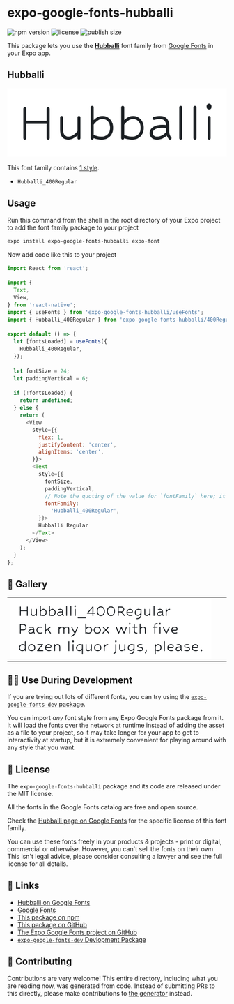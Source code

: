 # expo-google-fonts-hubballi

![npm version](https://flat.badgen.net/npm/v/expo-google-fonts-hubballi)
![license](https://flat.badgen.net/github/license/expo/google-fonts)
![publish size](https://flat.badgen.net/packagephobia/install/expo-google-fonts-hubballi)

This package lets you use the [**Hubballi**](https://fonts.google.com/specimen/Hubballi) font family from [Google Fonts](https://fonts.google.com/) in your Expo app.

## Hubballi

![Hubballi](./font-family.png)

This font family contains [1 style](#-gallery).

- `Hubballi_400Regular`

## Usage

Run this command from the shell in the root directory of your Expo project to add the font family package to your project
```sh
expo install expo-google-fonts-hubballi expo-font
```

Now add code like this to your project
```js
import React from 'react';

import {
  Text,
  View,
} from 'react-native';
import { useFonts } from 'expo-google-fonts-hubballi/useFonts';
import { Hubballi_400Regular } from 'expo-google-fonts-hubballi/400Regular';

export default () => {
  let [fontsLoaded] = useFonts({
    Hubballi_400Regular,
  });

  let fontSize = 24;
  let paddingVertical = 6;

  if (!fontsLoaded) {
    return undefined;
  } else {
    return (
      <View
        style={{
          flex: 1,
          justifyContent: 'center',
          alignItems: 'center',
        }}>
        <Text
          style={{
            fontSize,
            paddingVertical,
            // Note the quoting of the value for `fontFamily` here; it expects a string!
            fontFamily:
              'Hubballi_400Regular',
          }}>
          Hubballi Regular
        </Text>
      </View>
    );
  }
};

```

## 🔡 Gallery


||||
|-|-|-|
|![Hubballi_400Regular](.//400Regular/Hubballi_400Regular.ttf.png)||||


## 👩‍💻 Use During Development

If you are trying out lots of different fonts, you can try using the [`expo-google-fonts-dev` package](https://github.com/freeboub/google-fonts/tree/master/font-packages/dev#readme).

You can import *any* font style from any Expo Google Fonts package from it. It will load the fonts
over the network at runtime instead of adding the asset as a file to your project, so it may take longer
for your app to get to interactivity at startup, but it is extremely convenient
for playing around with any style that you want.

## 📖 License

The `expo-google-fonts-hubballi` package and its code are released under the MIT license.

All the fonts in the Google Fonts catalog are free and open source.

Check the [Hubballi page on Google Fonts](https://fonts.google.com/specimen/Hubballi) for the specific license of this font family.

You can use these fonts freely in your products & projects - print or digital, commercial or otherwise. However, you can't sell the fonts on their own. This isn't legal advice, please consider consulting a lawyer and see the full license for all details.

## 🔗 Links

- [Hubballi on Google Fonts](https://fonts.google.com/specimen/Hubballi)
- [Google Fonts](https://fonts.google.com/)
- [This package on npm](https://www.npmjs.com/package/expo-google-fonts-hubballi)
- [This package on GitHub](https://github.com/freeboub/google-fonts/tree/master/font-packages/hubballi)
- [The Expo Google Fonts project on GitHub](https://github.com/freeboub/google-fonts)
- [`expo-google-fonts-dev` Devlopment Package](https://github.com/freeboub/google-fonts/tree/master/font-packages/dev)

## 🤝 Contributing

Contributions are very welcome! This entire directory, including what you are reading now, was generated from code. Instead of submitting PRs to this directly, please make contributions to [the generator](https://github.com/freeboub/google-fonts/tree/master/packages/generator) instead.
